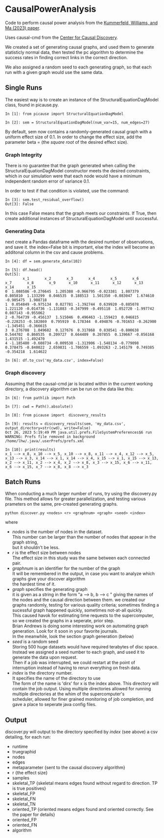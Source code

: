 # CausalPowerAnalysis

Code to perform causal power analysis from the [Kummerfeld, Williams, and Ma (2023) paper](https://link.springer.com/article/10.1007/s41060-023-00399-4.).
  
Uses causal-cmd from the [Center for Causal Discovery](ccd.pitt.edu).

We created a set of generating causal graphs, and used them to generate statisticly normal data,
then tested the pc algorithm to determine the success rates in finding correct links in the correct direction.

We also assigned a random seed to each generating graph, so that each run with a given graph would use the same data.

## Single Runs

The easiest way is to create an  instance of the StructuralEquationDagModel class, found in picause.py.
```
In [1]: from picause import StructuralEquationDagModel

In [2]: sem = StructuralEquationDagModel(num_var=15, num_edges=27)
```

By default, sem now contains a randomly-generated causal graph with a uniform effect size of 0.1.
  In order to change the effect size, add the parameter beta = (the _square root_ of the desired effect size).
  
### Graph Integrity

There is no guarantee that the graph generated when calling the StructuralEquationDagModel constructor meets the desired constraints, which in our simulation were that
  each node would have a minimum independent random error of variance 0.1.
  
In order to test if that condition is violated, use the command:
```
In [3]: sem.test_residual_overflow()
Out[3]: False
```

In this case False means that the graph meets our constraints.
  If True, then create additional instances of StructuralEquationDagModel until successful.

###  Generating Data

next create a Pandas dataframe with the desired number of observations, and save it.
  the index=False bit is important, else the index will become an additonal column in the csv and cause problems.
```
In [4]: df = sem.generate_data(102)

In [5]: df.head()
Out[5]: 
        x_1       x_2       x_3       x_4       x_5       x_6       x_7       x_8       x_9      x_10      x_11      x_12      x_13      x_14      x_15
0  1.088586 -0.276645  1.205388 -0.966795 -0.023381  1.807379  0.805810  1.133299  0.046535  0.188513  1.501350 -0.083047  1.674610 -0.905475  1.908718
1  0.054849 -0.975134  0.027781 -1.392744  0.639920 -0.885078  1.221120 -0.014736 -1.131883 -0.347999 -0.495118  1.052720 -1.997742  0.087143 -0.955062
2 -0.764739 -0.456137  1.515046  0.496463 -1.159423  0.046815 -0.228253 -0.182869  0.795919  0.178344  0.494876 -0.701653 -0.262900 -1.345451 -0.366615
3  0.276708  1.049682  0.127676  0.317868  0.838541 -0.800638  0.544702  0.860535  0.209727  0.664409  0.207855  0.139667 -0.056168  1.431515 -1.492470
4 -1.185480 -0.608734 -0.009538 -1.313906 -1.548134 -0.779098  0.378475 -0.840022  2.659831 -1.706559 -1.093263 -2.145179  0.749385 -0.354218  1.614622

In [6]: df.to_csv('my_data.csv', index=False)
```

### Graph discovery

Assuming that the causal-cmd jar is located within in the current working directory, a discovery algorithm can be run on the data like this:

```
In [6]: from pathlib import Path

In [7]: cwd = Path().absolute()

In [8]: from picause import  discovery_results

In [9]: results = discovery_results(sem, 'my_data.csv', output_directory=str(cwd), write=False)
Oct 26, 2023 5:19:49 PM java.util.prefs.FileSystemPreferences$6 run
WARNING: Prefs file removed in background /home/lhw/.java/.userPrefs/prefs.xml

In [10]: print(results)
x_1 --> x_8, x_10 --> x_5, x_10 --> x_8, x_11 --> x_4, x_12 --> x_5, x_13 --> x_3, x_14 --> x_1, x_14 --> x_4, x_15 --> x_1, x_15 --> x_13, x_2 --> x_11, x_2 --> x_4, x_2 --> x_8, x_3 --> x_15, x_6 --> x_11, x_6 --> x_15, x_7 --> x_8, x_8 --> x_3

```

## Batch Runs

When conducting a much larger number of runs, try using the discovery.py file.
 This method allows for greater parallelization, and testing various prameters on the same, pre-created generating graphs.

`python discover.py <nodes> <r> <graphnum> <graph> <seed> <index>`

where 
+ *nodes* is the number of nodes in the dataset.  
  This number can be larger than the number of nodes that appear in the graph string,  
  but it shouldn't be less.
+ *r* is the effect size between nodes  
  The effect size in this study was the same between each connected pair.
+ *graphnum* is an identifier for the number of the graph  
  It will be remembered in the output, in case you want to analyze which graphs give your discover algorithm  
  the hardest time of it.
+ *graph* specifies the generating graph  
   it is given as a  string in the form "a --> b, b --> c " giving the names of the nodes and the causal direction between them.
   we created our graphs randomly, testing for various quality criteria; sometimes finding a sucessful graph happened quickly, sometimes not-at-all quickly.  
   This caused havok for estimating time requests to the supercomputer, so we created the graphs in a seperate, prior step.   
   Brian Andrews is doing some interesting work on automating graph generation. Look for it soon in your favorite journals.  
   In the meanwhile, look the section graph generation (below)
+ *seed* is a random seed  
   Storing 500 huge datasets would have required terabytes of disc space.  
   Instead we assigned a seed number to each graph, and used it to generate the data upon request.  
   Then if a job was interrupted, we could restart at the point of interruption instead of having 
   to rerun everything on fresh data.
+ *index* is the directory number.  
   It specifies the name of the directory to use  
   The form of the name is 'dirx' for x is the index above.
   This directory will contain the job output. 
   Using multiple directories allowed for running multiple directories at the whim of the supercomputer's  
   scheduler, allowed for finer grained monitoring of job completion, and gave a place to seperate java config files.

## Output

discover.py will output to the directory specified by *index* (see above) a csv detailing, for each run:
* runtime
* truegraphid
* nodes
* edges
* metaparameter {sent to the causal discovery algorithm}
* r {the effect size}
* samples
* skeletal_TP {skeletal means edges found without regard to direction. TP is true positives}
* skeletal_FP
* skeletal_FN
* skeletal_TN
* oriented_TP {oriented means edges found and oriented correctly. See the paper for details}
* oriented_FP
* oriented_FN
* algorithm
